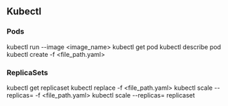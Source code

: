 ## Kubectl

### Pods
kubectl run <name> --image <image_name>
kubectl get pod <name>
kubectl describe pod <name>
kubectl create -f <file_path.yaml>

### ReplicaSets
kubectl get replicaset
kubectl replace -f <file_path.yaml>
kubectl scale --replicas=<number> -f <file_path.yaml>
kubectl scale --replicas=<number> replicaset <name>

